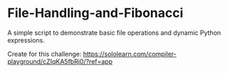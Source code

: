 # File-Handling-and-Fibonacci
A simple script to demonstrate basic file operations and dynamic Python expressions.

Create for this challenge: https://sololearn.com/compiler-playground/cZIqKA5fbRj0/?ref=app
